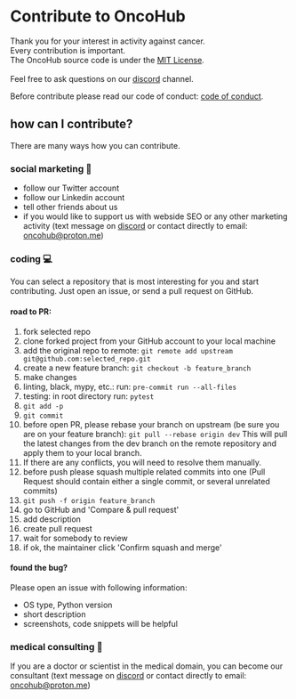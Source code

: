 # Contribute to OncoHub

Thank you for your interest in activity against cancer.</br>
Every contribution is important.</br>
The OncoHub source code is under the [MIT License](LICENSE).
</br>
</br>
Feel free to ask questions on our <a href="https://discord.gg/wEHXKqXKTA" target="_blank">discord</a> channel.

Before contribute please read our code of conduct:
[code of conduct](https://github.com/huggingface/transformers/blob/main/CODE_OF_CONDUCT.md).

## how can I contribute?

There are many ways how you can contribute.

### social marketing 📢
- follow our <a>Twitter</a> account
- follow our <a>Linkedin</a> account
- tell other friends about us
- if you would like to support us with webside SEO or any other marketing activity (text message on <a href="https://discord.gg/wEHXKqXKTA" target="_blank">discord</a> or contact directly to email: oncohub@proton.me)

### coding 💻

You can select a repository that is most interesting for you and start contributing. Just open an issue, or send a pull request on GitHub.

#### road to PR:
1. fork selected repo
2. clone forked project from your GitHub account to your local machine
3. add the original repo to remote:
`git remote add upstream git@github.com:selected_repo.git`
4. create a new feature branch: 
`git checkout -b feature_branch`
5. make changes
6. linting, black, mypy, etc.: run: `pre-commit run --all-files`
7. testing: in root directory run: `pytest`
8. `git add -p`
9. `git commit`
10. before open PR, please rebase your branch on upstream (be sure you are on your feature branch):
`git pull --rebase origin dev`
This will pull the latest changes from the dev branch on the remote repository and apply them to your local branch.
11. If there are any conflicts, you will need to resolve them manually.
12. before push please squash multiple related commits into one (Pull Request should contain either a single commit, or several unrelated commits)
13. `git push -f origin feature_branch`
14. go to GitHub and 'Compare & pull request'
15. add description
16. create pull request
17. wait for somebody to review
18. if ok, the maintainer click 'Confirm squash and merge'

#### found the bug?
Please open an issue with following information:
- OS type, Python version
- short description
- screenshots, code snippets will be helpful

### medical consulting 🥼

If you are a doctor or scientist in the medical domain, you can become our consultant (text message on <a href="https://discord.gg/wEHXKqXKTA" target="_blank">discord</a> or contact directly to email: oncohub@proton.me)
